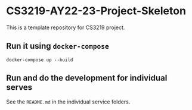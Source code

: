 # CS3219-AY22-23-Project-Skeleton

This is a template repository for CS3219 project.

## Run it using `docker-compose`
```
docker-compose up --build
```

## Run and do the development for individual serves

See the `README.md` in the individual service folders.
